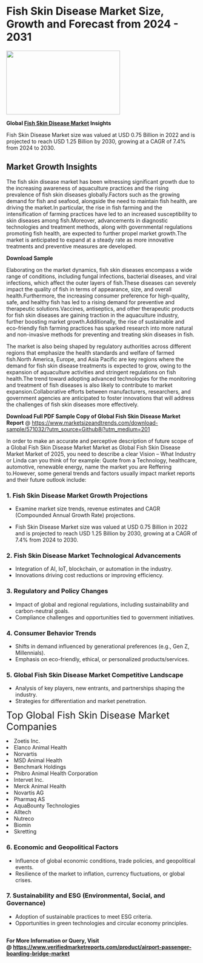 <H1>Fish Skin Disease Market Size, Growth and Forecast from 2024 - 2031</H1><img class="aligncenter size-medium wp-image-584254" src="https://thirdeyenews.in/wp-content/uploads/2024/09/Global-Market-Research-300x168.jpeg" alt="" width="300" height="168" /><p><strong>Global&nbsp;<a href="https://www.marketsizeandtrends.com/download-sample/571032/?utm_source=Github8j?utm_medium=201">Fish Skin Disease Market</a> Insights</strong></p><p>Fish Skin Disease Market size was valued at USD 0.75 Billion in 2022 and is projected to reach USD 1.25 Billion by 2030, growing at a CAGR of 7.4% from 2024 to 2030.</p><p><h2>Market Growth Insights</h2> <p>The fish skin disease market has been witnessing significant growth due to the increasing awareness of aquaculture practices and the rising prevalence of fish skin diseases globally.Factors such as the growing demand for fish and seafood, alongside the need to maintain fish health, are driving the market.In particular, the rise in fish farming and the intensification of farming practices have led to an increased susceptibility to skin diseases among fish.Moreover, advancements in diagnostic technologies and treatment methods, along with governmental regulations promoting fish health, are expected to further propel market growth.The market is anticipated to expand at a steady rate as more innovative treatments and preventive measures are developed.</p> <p><strong>Download Sample</strong></p> <p>Elaborating on the market dynamics, fish skin diseases encompass a wide range of conditions, including fungal infections, bacterial diseases, and viral infections, which affect the outer layers of fish.These diseases can severely impact the quality of fish in terms of appearance, size, and overall health.Furthermore, the increasing consumer preference for high-quality, safe, and healthy fish has led to a rising demand for preventive and therapeutic solutions.Vaccines, antiseptics, and other therapeutic products for fish skin diseases are gaining traction in the aquaculture industry, further boosting market growth.Additionally, the rise of sustainable and eco-friendly fish farming practices has sparked research into more natural and non-invasive methods for preventing and treating skin diseases in fish.<p>The market is also being shaped by regulatory authorities across different regions that emphasize the health standards and welfare of farmed fish.North America, Europe, and Asia Pacific are key regions where the demand for fish skin disease treatments is expected to grow, owing to the expansion of aquaculture activities and stringent regulations on fish health.The trend toward adopting advanced technologies for the monitoring and treatment of fish diseases is also likely to contribute to market expansion.Collaborative efforts between manufacturers, researchers, and government agencies are anticipated to foster innovations that will address the challenges of fish skin diseases more effectively.</p> <p><span class=""><strong>Download Full PDF Sample Copy of Global Fish Skin Disease Market Report</strong> @ <a href="https://www.marketsizeandtrends.com/download-sample/571032/?utm_source=Github8j?utm_medium=201" target="_blank">https://www.marketsizeandtrends.com/download-sample/571032/?utm_source=Github8j?utm_medium=201</a></span></p><p>In order to make an accurate and perceptive description of future scope of a Global&nbsp;Fish Skin Disease Market Market as Global&nbsp;Fish Skin Disease Market Market of 2025, you need to describe a clear Vision &ndash; What Industry or Linda can you think of for example: Quote from a Technology, healthcare, automotive, renewable energy, name the market you are Reffering to.However, some general trends and factors usually impact market reports and their future outlook include:</p><h3>1.&nbsp;<strong>Fish Skin Disease Market Growth Projections</strong></h3><ul><li>Examine market size trends, revenue estimates and CAGR (Compounded Annual Growth Rate) projections.</li><li><p>Fish Skin Disease Market size was valued at USD 0.75 Billion in 2022 and is projected to reach USD 1.25 Billion by 2030, growing at a CAGR of 7.4% from 2024 to 2030.</p></li></ul><h3>2.&nbsp;<strong>Fish Skin Disease Market Technological Advancements</strong></h3><ul><li>Integration of AI, IoT, blockchain, or automation in the industry.</li><li>Innovations driving cost reductions or improving efficiency.</li></ul><h3>3.&nbsp;<strong>Regulatory and Policy Changes</strong></h3><ul><li>Impact of global and regional regulations, including sustainability and carbon-neutral goals.</li><li>Compliance challenges and opportunities tied to government initiatives.</li></ul><h3>4.&nbsp;<strong>Consumer Behavior Trends</strong></h3><ul><li>Shifts in demand influenced by generational preferences (e.g., Gen Z, Millennials).</li><li>Emphasis on eco-friendly, ethical, or personalized products/services.</li></ul><h3>5.&nbsp;<strong>Global Fish Skin Disease Market Competitive Landscape</strong></h3><ul><li>Analysis of key players, new entrants, and partnerships shaping the industry.</li><li>Strategies for differentiation and market penetration.</li></ul><p data-pm-slice="1 1 []"><span style="color: inherit; font-family: inherit; font-size: 25px;">Top Global Fish Skin Disease Market Companies</span></p><div class="" data-test-id=""><p><li>Zoetis Inc.</li><li> Elanco Animal Health</li><li> Norvartis</li><li> MSD Animal Health</li><li> Benchmark Holdings</li><li> Phibro Animal Health Corporation</li><li> Intervet Inc.</li><li> Merck Animal Health</li><li> Novartis AG</li><li> Pharmaq AS</li><li> AquaBounty Technologies</li><li> Alltech</li><li> Nutreco</li><li> Biomin</li><li> Skretting</li></p></div><h3>6.&nbsp;<strong>Economic and Geopolitical Factors</strong></h3><ul><li>Influence of global economic conditions, trade policies, and geopolitical events.</li><li>Resilience of the market to inflation, currency fluctuations, or global crises.</li></ul><h3>7.&nbsp;<strong>Sustainability and ESG (Environmental, Social, and Governance)</strong></h3><ul><li>Adoption of sustainable practices to meet ESG criteria.</li><li>Opportunities in green technologies and circular economy principles.</li></ul><h2><strong style="font-size: 14px;">For More Information or Query, Visit @&nbsp;</strong><a style="background-color: #ffffff; font-size: 14px;" href="https://www.marketsizeandtrends.com/report/fish-skin-disease-market/" target="_blank">https://www.verifiedmarketreports.com/product/airport-passenger-boarding-bridge-market</a></h2>